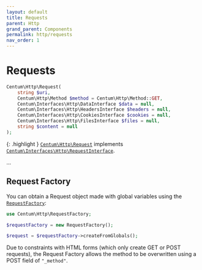 ```yaml
---
layout: default
title: Requests
parent: Http
grand_parent: Components
permalink: http/requests
nav_order: 1
---
```




# Requests

```php
Centum\Http\Request(
    string $uri,
    Centum\Http\Method $method = Centum\Http\Method::GET,
    Centum\Interfaces\Http\DataInterface $data = null,
    Centum\Interfaces\Http\HeadersInterface $headers = null,
    Centum\Interfaces\Http\CookiesInterface $cookies = null,
    Centum\Interfaces\Http\FilesInterface $files = null,
    string $content = null
);
```

{: .highlight }
[`Centum\Http\Request`](https://github.com/SidRoberts/centum/blob/development/src/Http/Request.php) implements [`Centum\Interfaces\Http\RequestInterface`](https://github.com/SidRoberts/centum/blob/development/src/Interfaces/Http/RequestInterface.php).

...



## Request Factory

You can obtain a Request object made with global variables using the [`RequestFactory`](https://github.com/SidRoberts/centum/blob/development/src/Http/RequestFactory.php):

```php
use Centum\Http\RequestFactory;

$requestFactory = new RequestFactory();

$request = $requestFactory->createFromGlobals();
```

Due to constraints with HTML forms (which only create GET or POST requests), the Request Factory allows the method to be overwritten using a POST field of `"_method"`.
